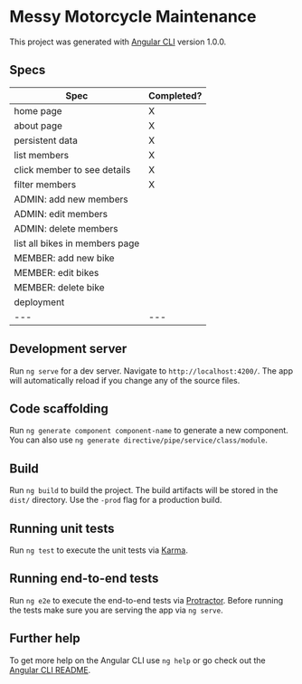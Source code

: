 # Messy Motorcycle Maintenance

This project was generated with [Angular CLI](https://github.com/angular/angular-cli) version 1.0.0.

## Specs

| Spec | Completed? |
|---|---|
| home page | X |
| about page | X |
| persistent data | X |
| list members | X |
| click member to see details | X |
| filter members | X |
| ADMIN: add new members |  |
| ADMIN: edit members |  |
| ADMIN: delete members |  |
| list all bikes in members page |  |
| MEMBER: add new bike |  |
| MEMBER: edit bikes |  |
| MEMBER: delete bike |  |
| deployment |  |
|---|---|

## Development server

Run `ng serve` for a dev server. Navigate to `http://localhost:4200/`. The app will automatically reload if you change any of the source files.

## Code scaffolding

Run `ng generate component component-name` to generate a new component. You can also use `ng generate directive/pipe/service/class/module`.

## Build

Run `ng build` to build the project. The build artifacts will be stored in the `dist/` directory. Use the `-prod` flag for a production build.

## Running unit tests

Run `ng test` to execute the unit tests via [Karma](https://karma-runner.github.io).

## Running end-to-end tests

Run `ng e2e` to execute the end-to-end tests via [Protractor](http://www.protractortest.org/).
Before running the tests make sure you are serving the app via `ng serve`.

## Further help

To get more help on the Angular CLI use `ng help` or go check out the [Angular CLI README](https://github.com/angular/angular-cli/blob/master/README.md).
